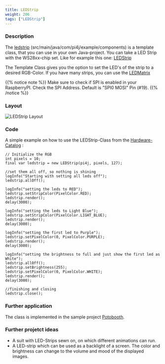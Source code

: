 ```yaml
---
title: LEDStrip
weight: 206
tags: ["LEDStrip"]
---
```

### Description
The [ledstrip](https://github.com/Pi4J/pi4j-example-components/tree/Dev-Arcade/src/main/java/com/pi4j/example/components) (src/main/java/com/pi4j/example/components) is a template class, that you can use in your own Java-project.
You can take a LED Strip with the WS28xx-chip set. Like for example this one: [LEDStrip](https://www.berrybase.de/sensoren-module/led/ws2812-13-neopixel/stripes/adafruit-neopixel-led-streifen-starter-pack-30-led/meter-schwarz-1m)

The Template Class gives you the option to set the LED's of the strip to a desired RGB-Color.
If you have many strips, you can use the [LEDMatrix](/documentation/device-examples/ledmatrix)

{{% notice note %}}
Make sure to check if SPI is enabled in your RaspberryPI.
Check the SPI Address. Default is "SPI0 MOSI" Pin (#19).
{{% /notice %}}

### Layout
![LEDStrip Layout](/assets/documentation/device-examples/Layout-LEDStrip.png)

### Code
A simple example on how to use the LEDStrip-Class from the [Hardware-Catalog](https://github.com/Pi4J/pi4j-example-components) :
```
// Initialize the RGB
int pixels = 10;
final var ledstrip = new LEDStrip(pi4j, pixels, 127);

//set them all off, so nothing is shining
logInfo("Starting with setting all leds off");
ledstrip.allOff();

logInfo("setting the leds to RED");
ledstrip.setStripColor(PixelColor.RED);
ledstrip.render();
delay(3000);

logInfo("setting the leds to Light Blue");
ledstrip.setStripColor(PixelColor.LIGHT_BLUE);
ledstrip.render();
delay(3000);

logInfo("setting the first led to Purple");
ledstrip.setPixelColor(0, PixelColor.PURPLE);
ledstrip.render();
delay(3000);

logInfo("setting the brightness to full and just show the first led as White");
ledstrip.allOff();
ledstrip.setBrightness(255);
ledstrip.setPixelColor(0, PixelColor.WHITE);
ledstrip.render();
delay(3000);

//finishing and closing
ledstrip.close();
```

### Further application
The class is implemented in the sample project [Potobooth](https://github.com/DieterHolz/PhotoBooth).

### Further projetct ideas
- A suit with LED-Strips sewn on, on which different animations can run.
- A LED-strip which can be used as a backlight of a screen. The color and brightness can change to the volume and mood of the displayed images.
